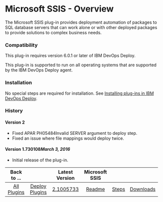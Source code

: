 
# Microsoft SSIS - Overview


The Microsoft SSIS plug-in provides deployment automation of packages to SQL database servers that can work alone or with other deployed packages to provide solutions to complex business needs.

### Compatibility

This plug-in requires version 6.0.1 or later of IBM DevOps Deploy.

This plug-in is supported to run on all operating systems that are supported by the IBM DevOps Deploy agent.

### Installation

No special steps are required for installation. See [Installing plug-ins in IBM DevOps Deploy](https://community.ibm.com/community/user/wasdevops/blogs/laurel-dickson-bull1/2022/06/13/install-plugins "Installing plug-ins in DevOps Deploy").

### History

#### Version 2

* Fixed APAR PH05484Invalid SERVER argument to deploy step.
* Fixed an issue where file mappings would deploy twice.

#### Version 1.730108*March 3, 2016*

* Initial release of the plug-in.

|Back to ...||Latest Version|Microsoft SSIS |||
| :---: | :---: | :---: | :---: | :---: | :---: |
|[All Plugins](../../index.md)|[Deploy Plugins](../README.md)|[2.1005733](https://raw.githubusercontent.com/UrbanCode/IBM-UCD-PLUGINS/main/files/MicrosoftSSIS/MicrosoftSSIS-2.1005733.zip)|[Readme](README.md)|[Steps](steps.md)|[Downloads](downloads.md)|
